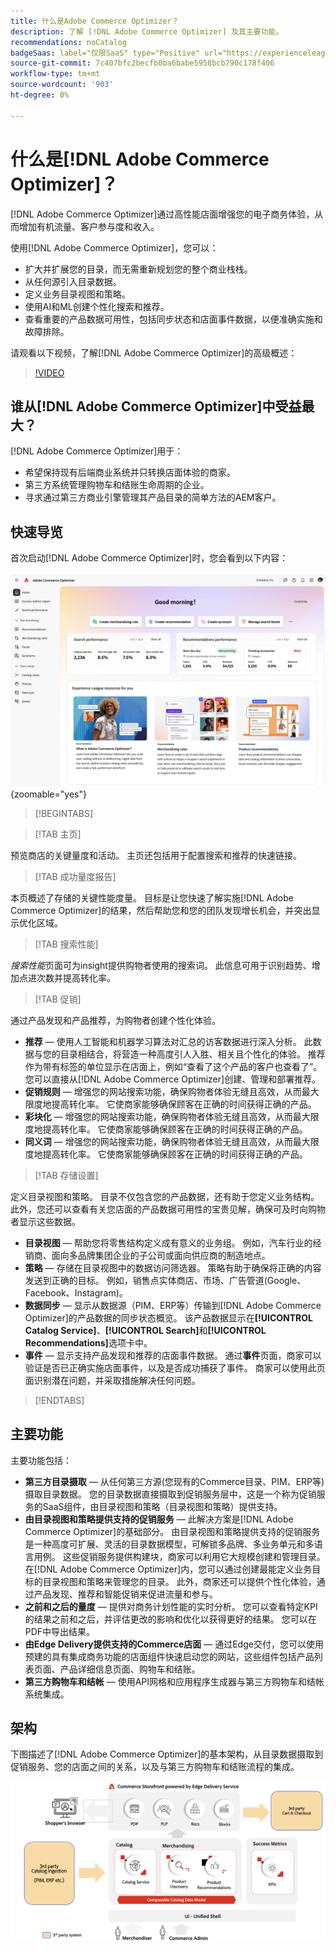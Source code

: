 ```yaml
---
title: 什么是Adobe Commerce Optimizer？
description: 了解 [!DNL Adobe Commerce Optimizer] 及其主要功能。
recommendations: noCatalog
badgeSaas: label="仅限SaaS" type="Positive" url="https://experienceleague.adobe.com/zh-hans/docs/commerce/user-guides/product-solutions" tooltip="仅适用于Adobe Commerce as a Cloud Service和Adobe Commerce Optimizer项目(Adobe管理的SaaS基础架构)。"
source-git-commit: 7c407bfc2becfb0ba6babe5958bcb790c178f406
workflow-type: tm+mt
source-wordcount: '903'
ht-degree: 0%

---
```


# 什么是[!DNL Adobe Commerce Optimizer]？

[!DNL Adobe Commerce Optimizer]通过高性能店面增强您的电子商务体验，从而增加有机流量、客户参与度和收入。

使用[!DNL Adobe Commerce Optimizer]，您可以：

- 扩大并扩展您的目录，而无需重新规划您的整个商业栈栈。
- 从任何源引入目录数据。
- 定义业务目录视图和策略。
- 使用AI和ML创建个性化搜索和推荐。
- 查看重要的产品数据可用性，包括同步状态和店面事件数据，以便准确实施和故障排除。

请观看以下视频，了解[!DNL Adobe Commerce Optimizer]的高级概述：

>[!VIDEO](https://video.tv.adobe.com/v/3450226)

## 谁从[!DNL Adobe Commerce Optimizer]中受益最大？

[!DNL Adobe Commerce Optimizer]用于：

- 希望保持现有后端商业系统并只转换店面体验的商家。
- 第三方系统管理购物车和结账生命周期的企业。
- 寻求通过第三方商业引擎管理其产品目录的简单方法的AEM客户。

## 快速导览

首次启动[!DNL Adobe Commerce Optimizer]时，您会看到以下内容：

![[!DNL Adobe Commerce Optimizer] UI](./assets/user-interface.png){zoomable="yes"}

>[!BEGINTABS]

>[!TAB 主页]

预览商店的关键量度和活动。 主页还包括用于配置搜索和推荐的快速链接。

>[!TAB 成功量度报告]

本页概述了存储的关键性能度量。 目标是让您快速了解实施[!DNL Adobe Commerce Optimizer]的结果，然后帮助您和您的团队发现增长机会，并突出显示优化区域。

>[!TAB 搜索性能]

*搜索性能*&#x200B;页面可为insight提供购物者使用的搜索词。 此信息可用于识别趋势、增加点进次数并提高转化率。

>[!TAB 促销]

通过产品发现和产品推荐，为购物者创建个性化体验。

- **推荐** — 使用人工智能和机器学习算法对汇总的访客数据进行深入分析。 此数据与您的目录相结合，将营造一种高度引人入胜、相关且个性化的体验。 推荐作为带有标签的单位显示在店面上，例如“查看了这个产品的客户也查看了”。 您可以直接从[!DNL Adobe Commerce Optimizer]创建、管理和部署推荐。
- **促销规则** — 增强您的网站搜索功能，确保购物者体验无缝且高效，从而最大限度地提高转化率。 它使商家能够确保顾客在正确的时间获得正确的产品。
- **彩块化** — 增强您的网站搜索功能，确保购物者体验无缝且高效，从而最大限度地提高转化率。 它使商家能够确保顾客在正确的时间获得正确的产品。
- **同义词** — 增强您的网站搜索功能，确保购物者体验无缝且高效，从而最大限度地提高转化率。 它使商家能够确保顾客在正确的时间获得正确的产品。

>[!TAB 存储设置]

定义目录视图和策略。 目录不仅包含您的产品数据，还有助于您定义业务结构。 此外，您还可以查看有关您店面的产品数据可用性的宝贵见解，确保可及时向购物者显示这些数据。

- **目录视图** — 帮助您将零售结构定义成有意义的业务组。 例如，汽车行业的经销商、面向多品牌集团企业的子公司或面向供应商的制造地点。
- **策略** — 存储在目录视图中的数据访问筛选器。 策略有助于确保将正确的内容发送到正确的目标。 例如，销售点实体商店、市场、广告管道(Google、Facebook、Instagram)。
- **数据同步** — 显示从数据源（PIM、ERP等）传输到[!DNL Adobe Commerce Optimizer]的产品数据的同步状态概览。 该产品数据显示在&#x200B;**[!UICONTROL Catalog Service]**、**[!UICONTROL Search]**&#x200B;和&#x200B;**[!UICONTROL Recommendations]**&#x200B;选项卡中。
- **事件** — 显示支持产品发现和推荐的店面事件数据。 通过&#x200B;**事件**&#x200B;页面，商家可以验证是否已正确实施店面事件，以及是否成功捕获了事件。 商家可以使用此页面识别潜在问题，并采取措施解决任何问题。

>[!ENDTABS]

## 主要功能

主要功能包括：

- **第三方目录摄取** — 从任何第三方源(您现有的Commerce目录、PIM、ERP等)摄取目录数据。 您的目录数据直接摄取到促销服务层中，这是一个称为促销服务的SaaS组件，由目录视图和策略（目录视图和策略）提供支持。
- **由目录视图和策略提供支持的促销服务** — 此解决方案是[!DNL Adobe Commerce Optimizer]的基础部分。 由目录视图和策略提供支持的促销服务是一种高度可扩展、灵活的目录数据模型，可解锁多品牌、多业务单元和多语言用例。 这些促销服务提供构建块，商家可以利用它大规模创建和管理目录。 在[!DNL Adobe Commerce Optimizer]内，您可以通过创建最能定义业务目标的目录视图和策略来管理您的目录。 此外，商家还可以提供个性化体验，通过产品发现、推荐&#x200B;和智能促销来促进流量和参与。
- **之前和之后的量度** — 提供对商务计划性能的实时分析。 您可以查看特定KPI的结果之前和之后，并评估更改的影响和优化以获得更好的结果。 您可以在PDF中导出结果。
- **由Edge Delivery提供支持的Commerce店面** — 通过Edge交付，您可以使用预建的具有集成商务功能的店面组件快速启动您的网站，这些组件包括产品列表页面、产品详细信息页面、购物车和结账。
- **第三方购物车和结帐** — 使用API网格和应用程序生成器与第三方购物车和结帐系统集成。

## 架构

下图描述了[!DNL Adobe Commerce Optimizer]的基本架构，从目录数据摄取到促销服务、您的店面之间的关系，以及与第三方购物车和结账流程的集成。

![[!DNL Adobe Commerce Optimizer]架构](./assets/architecture.png)
